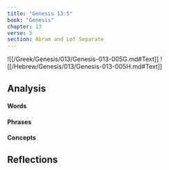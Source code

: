 ```yaml
---
title: "Genesis 13:5"
book: "Genesis"
chapter: 13
verse: 5
section: Abram and Lot Separate
---
```

![[/Greek/Genesis/013/Genesis-013-005G.md#Text]]
![[/Hebrew/Genesis/013/Genesis-013-005H.md#Text]]

## Analysis

#### Words

#### Phrases

#### Concepts

## Reflections
